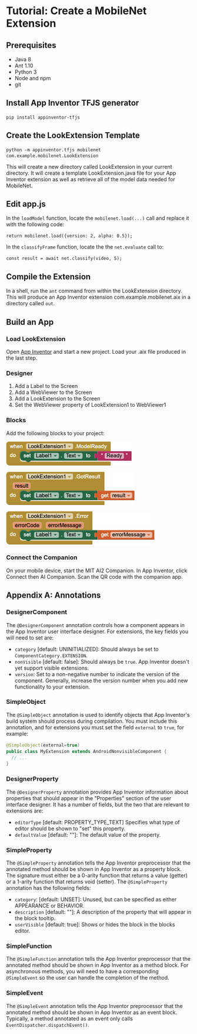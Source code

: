 # Tutorial: Create a MobileNet Extension

## Prerequisites

* Java 8
* Ant 1.10
* Python 3
* Node and npm
* git

## Install App Inventor TFJS generator

```
pip install appinventor-tfjs
```

## Create the LookExtension Template

```
python -m appinventor.tfjs mobilenet com.example.mobilenet.LookExtension
```

This will create a new directory called LookExtension in your current directory. It will create a template LookExtension.java file for your App Inventor extension as well as retrieve all of the model data needed for MobileNet.

## Edit app.js

In the `loadModel` function, locate the `mobilenet.load(...)` call and replace it with the following code:

```
return mobilenet.load({version: 2, alpha: 0.5});
```

In the `classifyFrame` function, locate the the `net.evaluate` call to:

```
const result = await net.classify(video, 5);
```


## Compile the Extension

In a shell, run the `ant` command from within the LookExtension directory. This will produce an App Inventor extension com.example.mobilenet.aix in a directory called `out`.

## Build an App

### Load LookExtension

Open [App Inventor](http://ai2.appinventor.mit.edu) and start a new project. Load your .aix file produced in the last step.

### Designer

1. Add a Label to the Screen
2. Add a WebViewer to the Screen
3. Add a LookExtension to the Screen
4. Set the WebViewer property of LookExtension1 to WebViewer1

### Blocks

Add the following blocks to your project:

![event handler LookExtension1.](images/model-ready.png)

![event handler LookExtension1.](images/got-result.png)

![event handler LookExtension1.](images/error.png)

### Connect the Companion

On your mobile device, start the MIT AI2 Companion. In App Inventor, click Connect then AI Companion. Scan the QR code with the companion app.

## Appendix A: Annotations

### DesignerComponent

The `@DesignerComponent` annotation controls how a component appears in the App Inventor user interface designer. For extensions, the key fields you will need to set are:

- `category` [default: UNINITIALIZED]: Should always be set to `ComponentCategory.EXTENSION`.
- `nonVisible` [default: false]: Should always be `true`. App Inventor doesn't yet support visible extensions.
- `version`: Set to a non-negative number to indicate the version of the component. Generally, increase the version number when you add new functionality to your extension.

### SimpleObject

The `@SimpleObject` annotation is used to identify objects that App Inventor's build system should process during compilation. You must include this annotation, and for extensions you must set the field `external` to `true`, for example:

```java
@SimpleObject(external=true)
public class MyExtension extends AndroidNonvisibleComponent {
  // ...
}
```

### DesignerProperty

The `@DesignerProperty` annotation provides App Inventor information about properties that should appear in the "Properties" section of the user interface designer. It has a number of fields, but the two that are relevant to extensions are:

- `editorType` [default: PROPERTY\_TYPE_TEXT] Specifies what type of editor should be shown to "set" this property.
- `defaultValue` [default: ""]: The default value of the property.

### SimpleProperty

The `@SimpleProperty` annotation tells the App Inventor preprocessor that the annotated method should be shown in App Inventor as a property block. The signature must either be a 0-arity function that returns a value (getter) or a 1-arity function that returns void (setter). The `@SimpleProperty` annotation has the following fields:

- `category`: [default: UNSET]: Unused, but can be specified as either APPEARANCE or BEHAVIOR.
- `description` [default: ""]: A description of the property that will appear in the block tooltip.
- `userVisible` [default: true]: Shows or hides the block in the blocks editor.

### SimpleFunction

The `@SimpleFunction` annotation tells the App Inventor preprocessor that the annotated method should be shown in App Inventor as a method block. For asynchronous methods, you will need to have a corresponding `@SimpleEvent` so the user can handle the completion of the method.

### SimpleEvent

The `@SimpleEvent` annotation tells the App Inventor preprocessor that the annotated method should be shown in App Inventor as an event block. Typically, a method annotated as an event only calls `EventDispatcher.dispatchEvent()`.
